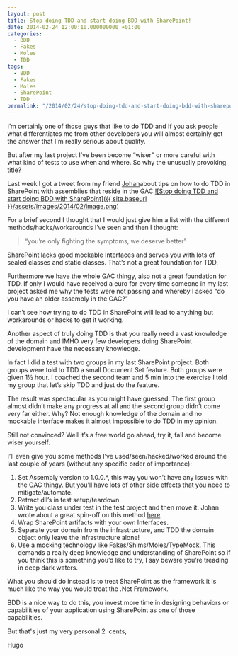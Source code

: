 ```yaml
---
layout: post
title: Stop doing TDD and start doing BDD with SharePoint!
date: 2014-02-24 12:00:10.000000000 +01:00
categories:
  - BDD
  - Fakes
  - Moles
  - TDD
tags:
  - BDD
  - Fakes
  - Moles
  - SharePoint
  - TDD
permalink: "/2014/02/24/stop-doing-tdd-and-start-doing-bdd-with-sharepoint/"
---
```


I’m certainly one of those guys that like to do TDD and If you ask people what differentiates me from other developers you will almost certainly get the answer that I'm really serious about quality.&nbsp;&nbsp;

But after my last project I’ve been become “wiser” or more careful with what kind of tests to use when and where. So why the unusually provoking title?

Last week I got a tweet from my friend [Johan](http://johanleino.wordpress.com/ "Johan")about tips on how to do TDD in SharePoint with assemblies that reside in the GAC.[![Stop doing TDD and start doing BDD with SharePoint]({{ site.baseurl }}/assets/images/2014/02/image.png)](http://www.hugohaggmark.com/wp-content/uploads/2014/02/image.png)

For a brief second I thought that I would just give him a list with the different methods/hacks/workarounds I’ve seen and then I thought:

> “you’re only fighting the symptoms, we deserve better"

SharePoint lacks good mockable Interfaces and serves you with lots of sealed classes and static classes. That’s not a great foundation for TDD.

Furthermore we have the whole GAC thingy, also not a great foundation for TDD. If only I would have received a euro for every time someone in my last project asked me why the tests were not passing and whereby I asked “do you have an older assembly in the GAC?”

I can’t see how trying to do TDD in SharePoint will lead to anything but workarounds or hacks to get it working.

Another aspect of truly doing TDD is that you really need a vast knowledge of the domain and IMHO very few developers doing SharePoint development have the necessary knowledge.

In fact I did a test with two groups in my last SharePoint project. Both groups were told to TDD a small Document Set feature. Both groups were given 1½ hour. I coached the second team and 5 min into the exercise I told my group that let’s skip TDD and just do the feature.

The result was spectacular as you might have guessed. The first group almost didn’t make any progress at all and the second group didn’t come very far either. Why? Not enough knowledge of the domain and no mockable interface makes it almost impossible to do TDD in my opinion.

Still not convinced? Well it’s a free world go ahead, try it, fail and become wiser yourself.

I’ll even give you some methods I’ve used/seen/hacked/worked around the last couple of years (without any specific order of importance):

1. Set Assembly version to 1.0.0.\*, this way you won’t have any issues with the GAC thingy. But you’ll have lots of other side effects that you need to mitigate/automate.
2. Retract dll’s in test setup/teardown.
3. Write you class under test in the test project and then move it. Johan wrote about a great spin-off on this method [here](http://johanleino.wordpress.com/2014/02/20/workaround-for-unit-testing-code-that-reside-in-the-gac/ "Workaround for unit testing code that reside in the GAC").
4. Wrap SharePoint artifacts with your own Interfaces.
5. Separate your domain from the infrastructure, and TDD the domain object only leave the infrastructure alone!
6. Use a mocking technology like Fakes/Shims/Moles/TypeMock. This demands a really deep knowledge and understanding of SharePoint so if you think this is something you’d like to try, I say beware you’re treading in deep dark waters.

What you should do instead is to treat SharePoint as the framework it is much like the way you would treat the .Net Framework.

BDD is a nice way to do this, you invest more time in designing behaviors or capabilities of your application using SharePoint as one of those capabilities.

But that's just my very personal 2 &nbsp;cents,

Hugo
